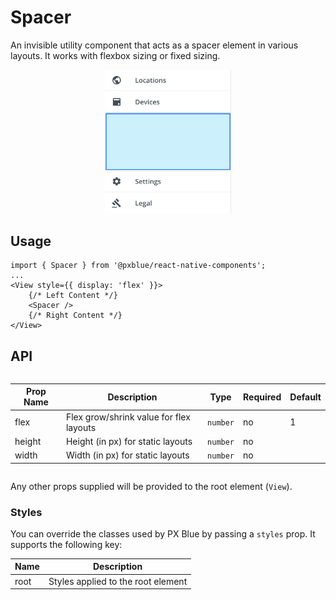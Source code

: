 # Spacer

An invisible utility component that acts as a spacer element in various layouts. It works with flexbox sizing or fixed sizing.

<div style="width: 100%; text-align:center">
    <img width="40%" alt="Spacer used in Drawer Body" src="./images/spacer.png"><br/>
</div>

## Usage

```tsx
import { Spacer } from '@pxblue/react-native-components';
...
<View style={{ display: 'flex' }}>
    {/* Left Content */}
    <Spacer />
    {/* Right Content */}
</View>
```

## API

<div style="overflow: auto;">

| Prop Name | Description                             | Type     | Required | Default |
| --------- | --------------------------------------- | -------- | -------- | ------- |
| flex      | Flex grow/shrink value for flex layouts | `number` | no       | 1       |
| height    | Height (in px) for static layouts       | `number` | no       |         |
| width     | Width (in px) for static layouts        | `number` | no       |         |

</div>

Any other props supplied will be provided to the root element (`View`).

### Styles

You can override the classes used by PX Blue by passing a `styles` prop. It supports the following key:

| Name | Description                        |
| ---- | ---------------------------------- |
| root | Styles applied to the root element |
